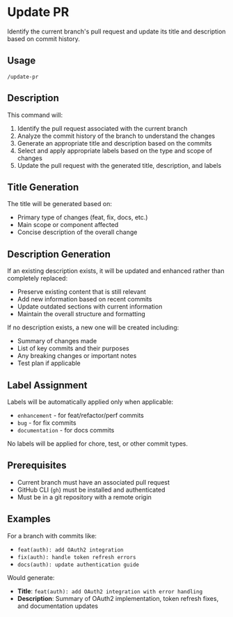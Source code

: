 # Update PR

Identify the current branch's pull request and update its title and description based on commit history.

## Usage

```
/update-pr
```

## Description

This command will:
1. Identify the pull request associated with the current branch
2. Analyze the commit history of the branch to understand the changes
3. Generate an appropriate title and description based on the commits
4. Select and apply appropriate labels based on the type and scope of changes
5. Update the pull request with the generated title, description, and labels

## Title Generation

The title will be generated based on:
- Primary type of changes (feat, fix, docs, etc.)
- Main scope or component affected
- Concise description of the overall change

## Description Generation

If an existing description exists, it will be updated and enhanced rather than completely replaced:
- Preserve existing content that is still relevant
- Add new information based on recent commits
- Update outdated sections with current information
- Maintain the overall structure and formatting

If no description exists, a new one will be created including:
- Summary of changes made
- List of key commits and their purposes
- Any breaking changes or important notes
- Test plan if applicable

## Label Assignment

Labels will be automatically applied only when applicable:
- `enhancement` - for feat/refactor/perf commits
- `bug` - for fix commits  
- `documentation` - for docs commits

No labels will be applied for chore, test, or other commit types.

## Prerequisites

- Current branch must have an associated pull request
- GitHub CLI (`gh`) must be installed and authenticated
- Must be in a git repository with a remote origin

## Examples

For a branch with commits like:
- `feat(auth): add OAuth2 integration`
- `fix(auth): handle token refresh errors`
- `docs(auth): update authentication guide`

Would generate:
- **Title**: `feat(auth): add OAuth2 integration with error handling`
- **Description**: Summary of OAuth2 implementation, token refresh fixes, and documentation updates
